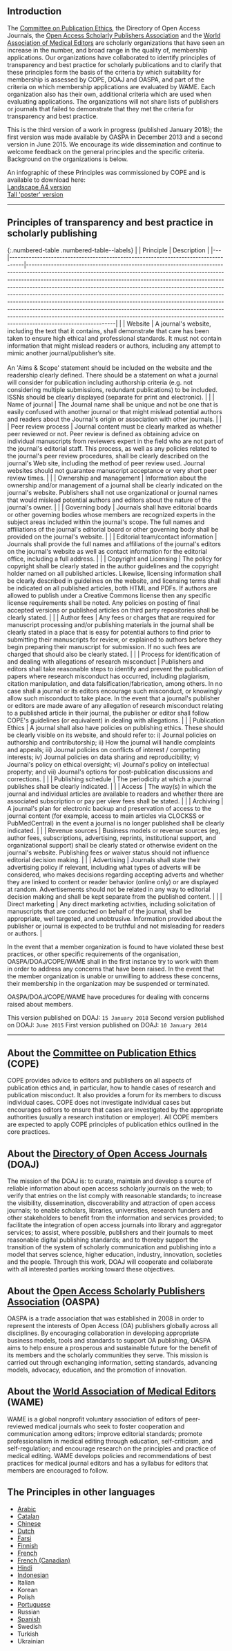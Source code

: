 
## Introduction

The [Committee on Publication Ethics], the Directory of Open Access Journals, the [Open Access Scholarly Publishers Association] and the [World Association of Medical Editors] are scholarly organizations that have seen an increase in the number, and broad range in the quality of, membership applications. Our organizations have collaborated to identify principles of transparency and best practice for scholarly publications and to clarify that these principles form the basis of the criteria by which suitability for membership is assessed by COPE, DOAJ and OASPA, and part of the criteria on which membership applications are evaluated by WAME. Each organization also has their own, additional criteria which are used when evaluating applications. The organizations will not share lists of publishers or journals that failed to demonstrate that they met the criteria for transparency and best practice.

This is the third version of a work in progress (published January 2018); the first version was made available by OASPA in December 2013 and a second version in June 2015. We encourage its wide dissemination and continue to welcome feedback on the general principles and the specific criteria. Background on the organizations is below.

An infographic of these Principles was commissioned by COPE and is available to download here:  
[Landscape A4 version](https://drive.google.com/file/d/1zEPR9njly8x2Hq9fts6XdqZGcgi9Mdue/view?usp=sharing)  
[Tall 'poster' version](https://drive.google.com/file/d/1xYk1IsMwh_CU8YC7h_FgzF26p7yt69lB/view?usp=sharing)

---

## Principles of transparency and best practice in scholarly publishing

{:.numbered-table .numbered-table--labels}
|   | Principle                                                                         | Description                                                                                                                                                                                                                                                                                                                                                                                                                                                                                                                                                                                                                                                                    |
|---|-----------------------------------------------------------------------------------|--------------------------------------------------------------------------------------------------------------------------------------------------------------------------------------------------------------------------------------------------------------------------------------------------------------------------------------------------------------------------------------------------------------------------------------------------------------------------------------------------------------------------------------------------------------------------------------------------------------------------------------------------------------------------------|
|   | Website                                                                           | A journal's website, including the text that it contains, shall demonstrate that care has been taken to ensure high ethical and professional standards. It must not contain information that might mislead readers or authors, including any attempt to mimic another journal/publisher’s site. <br><br>An 'Aims & Scope' statement should be included on the website and the readership clearly defined. There should be a statement on what a journal will consider for publication including authorship criteria (e.g. not considering multiple submissions, redundant publications) to be included. ISSNs should be clearly displayed (separate for print and electronic). |
|   | Name of journal                                                                   | The Journal name shall be unique and not be one that is easily confused with another journal or that might mislead potential authors and readers about the Journal's origin or association with other journals.                                                                                                                                                                                                                                                                                                                                                                                                                                                                |
|   | Peer review process                                                               | Journal content must be clearly marked as whether peer reviewed or not. Peer review is defined as obtaining advice on individual manuscripts from reviewers expert in the field who are not part of the journal's editorial staff. This process, as well as any policies related to the journal's peer review procedures, shall be clearly described on the journal's Web site, including the method of peer review used. Journal websites should not guarantee manuscript acceptance or very short peer review times.                                                                                                                                                         |
|   | Ownership and management                                                          | Information about the ownership and/or management of a journal shall be clearly indicated on the journal's website. Publishers shall not use organizational or journal names that would mislead potential authors and editors about the nature of the journal's owner.                                                                                                                                                                                                                                                                                                                                                                                                         |
|   | Governing body                                                                    | Journals shall have editorial boards or other governing bodies whose members are recognized experts in the subject areas included within the journal's scope. The full names and affiliations of the journal's editorial board or other governing body shall be provided on the journal's website.                                                                                                                                                                                                                                                                                                                                                                             |
|   | Editorial team/contact information                                                | Journals shall provide the full names and affiliations of the journal's editors on the journal's website as well as contact information for the editorial office, including a full address.                                                                                                                                                                                                                                                                                                                                                                                                                                                                                    |
|   | Copyright and Licensing                                                           | The policy for copyright shall be clearly stated in the author guidelines and the copyright holder named on all published articles. Likewise, licensing information shall be clearly described in guidelines on the website, and licensing terms shall be indicated on all published articles, both HTML and PDFs. If authors are allowed to publish under a Creative Commons license then any specific license requirements shall be noted. Any policies on posting of final accepted versions or published articles on third party repositories shall be clearly stated.                                                                                                     |
|   | Author fees                                                                       | Any fees or charges that are required for manuscript processing and/or publishing materials in the journal shall be clearly stated in a place that is easy for potential authors to find prior to submitting their manuscripts for review, or explained to authors before they begin preparing their manuscript for submission. If no such fees are charged that should also be clearly stated.                                                                                                                                                                                                                                                                                |
|   | Process for identification of and dealing with allegations of research misconduct | Publishers and editors shall take reasonable steps to identify and prevent the publication of papers where research misconduct has occurred, including plagiarism, citation manipulation, and data falsification/fabrication, among others. In no case shall a journal or its editors encourage such misconduct, or knowingly allow such misconduct to take place. In the event that a journal's publisher or editors are made aware of any allegation of research misconduct relating to a published article in their journal, the publisher or editor shall follow COPE's guidelines (or equivalent) in dealing with allegations.                                            |
|   | Publication Ethics                                                                | A journal shall also have policies on publishing ethics. These should be clearly visible on its website, and should refer to: i) Journal policies on authorship and contributorship; ii) How the journal will handle complaints and appeals; iii) Journal policies on conflicts of interest / competing interests; iv) Journal policies on data sharing and reproducibility; v) Journal's policy on ethical oversight; vi) Journal's policy on intellectual property; and vii) Journal's options for post-publication discussions and corrections.                                                                                                                             |
|   | Publishing schedule                                                               | The periodicity at which a journal publishes shall be clearly indicated.                                                                                                                                                                                                                                                                                                                                                                                                                                                                                                                                                                                                       |
|   | Access                                                                            | The way(s) in which the journal and individual articles are available to readers and whether there are associated subscription or pay per view fees shall be stated.                                                                                                                                                                                                                                                                                                                                                                                                                                                                                                           |
|   | Archiving                                                                         | A journal's plan for electronic backup and preservation of access to the journal content (for example, access to main articles via CLOCKSS or PubMedCentral) in the event a journal is no longer published shall be clearly indicated.                                                                                                                                                                                                                                                                                                                                                                                                                                         |
|   | Revenue sources                                                                   | Business models or revenue sources (eg, author fees, subscriptions, advertising, reprints, institutional support, and organizational support) shall be clearly stated or otherwise evident on the journal's website. Publishing fees or waiver status should not influence editorial decision making.                                                                                                                                                                                                                                                                                                                                                                          |
|   | Advertising                                                                       | Journals shall state their advertising policy if relevant, including what types of adverts will be considered, who makes decisions regarding accepting adverts and whether they are linked to content or reader behavior (online only) or are displayed at random. Advertisements should not be related in any way to editorial decision making and shall be kept separate from the published content.                                                                                                                                                                                                                                                                         |
|   | Direct marketing                                                                  | Any direct marketing activities, including solicitation of manuscripts that are conducted on behalf of the journal, shall be appropriate, well targeted, and unobtrusive. Information provided about the publisher or journal is expected to be truthful and not misleading for readers or authors.                                                                                                                                                                                                                                                                                                                                                                            |

In the event that a member organization is found to have violated these best practices, or other specific requirements of the organisation, OASPA/DOAJ/COPE/WAME shall in the first instance try to work with them in order to address any concerns that have been raised. In the event that the member organization is unable or unwilling to address these concerns, their membership in the organization may be suspended or terminated.

OASPA/DOAJ/COPE/WAME have procedures for dealing with concerns raised about members.

This version published on DOAJ: `15 January 2018`
Second version published on DOAJ: `June 2015`
First version published on DOAJ: `10 January 2014`

---

## About the [Committee on Publication Ethics] (COPE)

COPE provides advice to editors and publishers on all aspects of publication ethics and, in particular, how to handle cases of research and publication misconduct. It also provides a forum for its members to discuss individual cases. COPE does not investigate individual cases but encourages editors to ensure that cases are investigated by the appropriate authorities (usually a research institution or employer). All COPE members are expected to apply COPE principles of publication ethics outlined in the core practices.

## About the [Directory of Open Access Journals] (DOAJ)

The mission of the DOAJ is: to curate, maintain and develop a source of reliable information about open access scholarly journals on the web; to verify that entries on the list comply with reasonable standards; to increase the visibility, dissemination, discoverability and attraction of open access journals; to enable scholars, libraries, universities, research funders and other stakeholders to benefit from the information and services provided; to facilitate the integration of open access journals into library and aggregator services; to assist, where possible, publishers and their journals to meet reasonable digital publishing standards; and to thereby support the transition of the system of scholarly communication and publishing into a model that serves science, higher education, industry, innovation, societies and the people. Through this work, DOAJ will cooperate and collaborate with all interested parties working toward these objectives.

## About the [Open Access Scholarly Publishers Association] (OASPA)

OASPA is a trade association that was established in 2008 in order to represent the interests of Open Access (OA) publishers globally across all disciplines. By encouraging collaboration in developing appropriate business models, tools and standards to support OA publishing, OASPA aims to help ensure a prosperous and sustainable future for the benefit of its members and the scholarly communities they serve. This mission is carried out through exchanging information, setting standards, advancing models, advocacy, education, and the promotion of innovation.

## About the [World Association of Medical Editors] (WAME)

WAME is a global nonprofit voluntary association of editors of peer-reviewed medical journals who seek to foster cooperation and communication among editors; improve editorial standards; promote professionalism in medical editing through education, self-criticism, and self-regulation; and encourage research on the principles and practice of medical editing. WAME develops policies and recommendations of best practices for medical journal editors and has a syllabus for editors that members are encouraged to follow.


[Committee on Publication Ethics]: https://publicationethics.org/
[Directory of Open Access Journals]: https://www.doaj.org
[Open Access Scholarly Publishers Association]: https://publicationethics.org/
[World Association of Medical Editors]: https://www.wame.org/

## The Principles in other languages

- [Arabic](https://docs.google.com/document/d/1z6eEzHKsUjPw8GQtEx0JH2ucHPMrw3USF9tpnYrcwjM/edit?usp=sharing)
- [Catalan](https://docs.google.com/document/d/16YHOkjonpI6J2VyIWd1kl0UYvPS5TC-1B7mfq8obIVk/edit?usp=sharing)
- [Chinese](https://docs.google.com/document/d/18xsQWtd6bffciE4ZBASMKOctLWsHoEWx4a3657-ThMU/edit?usp=sharing)
- [Dutch](https://docs.google.com/document/d/13vAVViVKkOIKWNYDerYqkazk0-xP84wLNOXU-sGn9mk/edit?usp=sharing)
- [Farsi](https://docs.google.com/document/d/1YNlg6Tn6sSFh3U1M7xFAwsn-faaPuV51coQhcRrxyTQ/edit?usp=sharing)
- [Finnish](https://docs.google.com/document/d/1banUWX10jT70uqIXGrqCHb8rXLXIhBVaeOXE8YhLWHc/edit?usp=sharing)
- [French](https://docs.google.com/document/d/1fmV7qGAv_Nt3H1zjS6u-bzjpD2XSN1MqUv-n2uXPkqQ/edit?usp=sharing)
- [French (Canadian)](https://docs.google.com/document/d/1hN4UC2HZFvO7eX5abRNEsHpQ4QEFZ2b_I-gvjVXbTWc/edit?usp=sharing)
- [Hindi](https://docs.google.com/document/d/1eygNcbFj3DjQ_R7WL0nvDp3Cp9r-Ytu3nPyl106JVVg/edit?usp=sharing)
- [Indonesian](https://docs.google.com/document/d/1bgogeUE5VMiGhecPzYcDPCWR4Af-GVPSwn48f6BCZvk/edit?usp=sharing)
- Italian
- Korean
- Polish
- [Portuguese](https://docs.google.com/document/d/12CQy0V4OT6bH5apdjrIUrYZmpHzjjM_52L5VgtufwNE/edit?usp=sharing)
- Russian
- [Spanish](https://docs.google.com/document/d/11GB_KNLzhpNNfRgyFdGHdAoaNfpnpb61z4iqSEj1dbA/edit?usp=sharing)
- Swedish
- Turkish
- Ukrainian


